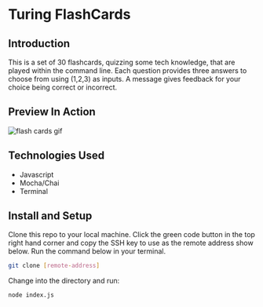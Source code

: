 # Turing FlashCards 

## Introduction

This is a set of 30 flashcards, quizzing some tech knowledge, that are played within the command line. Each question provides three answers to choose from using (1,2,3) as inputs. A message gives feedback for your choice being correct or incorrect. 

## Preview In Action

![flash cards gif](https://media.giphy.com/media/vHGbnofoAUftUUTtIH/giphy.gif)

## Technologies Used

 - Javascript 
 - Mocha/Chai
 - Terminal

## Install and Setup

Clone this repo to your local machine. Click the green code button in the top right hand corner and copy the SSH key to use as the remote address show below. Run the command below in your terminal.

```bash
git clone [remote-address]
```

Change into the directory and run:

```bash
node index.js
```
